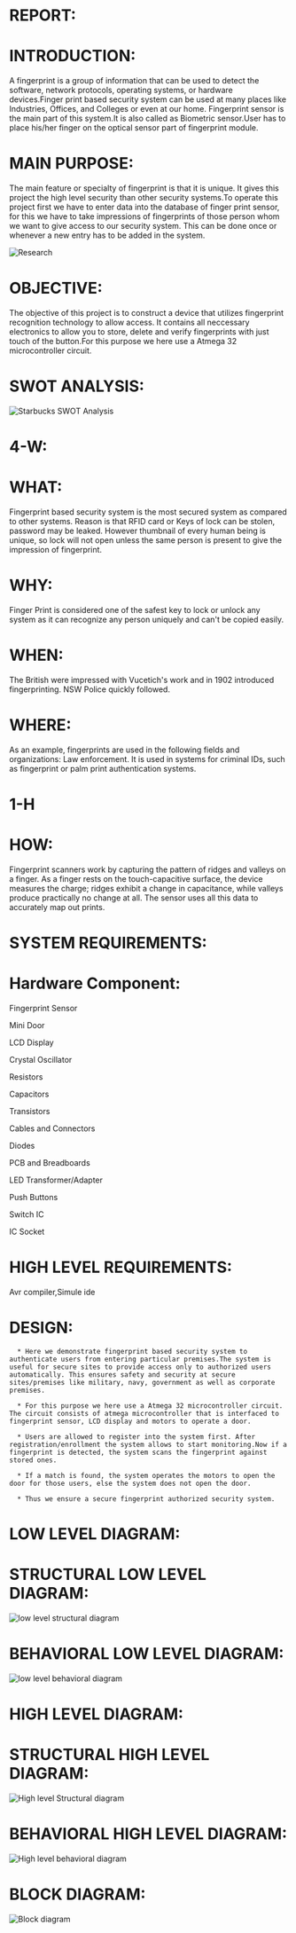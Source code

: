 # REPORT:

# INTRODUCTION:

A fingerprint is a group of information that can be used to detect the software, network protocols, operating systems, or hardware devices.Finger print based security system can be used at many places like Industries, Offices, and Colleges or even at our home. Fingerprint sensor is the main part of this system.It is also called as Biometric sensor.User has to place his/her finger on the optical sensor part of fingerprint module.

# MAIN PURPOSE:

The main feature or specialty of fingerprint is that it is unique. It gives this project the high level security than other security systems.To operate this project first we have to enter data into the database of finger print sensor, for this we have to take impressions of fingerprints of those person whom we want to give access to our security system. This can be done once or whenever a new entry has to be added in the system. 

 ![Research](https://user-images.githubusercontent.com/94212251/144252890-23285fe4-ced9-488d-a4b8-a6ead142d390.jpg)


# OBJECTIVE:

The objective of this project is to construct a device that utilizes fingerprint recognition technology to allow access. It contains all neccessary  electronics to allow you to store, delete and verify fingerprints with just touch of the button.For this purpose we here use a Atmega 32 microcontroller circuit.

# SWOT ANALYSIS:
![Starbucks SWOT Analysis](https://user-images.githubusercontent.com/94212251/144253435-32d5c5ed-f854-4efc-92ac-8ee79baef7f5.png)



 


# 4-W:

# WHAT:

 Fingerprint based security system is the most secured system as compared to other systems. Reason is that RFID card or Keys of lock can be stolen, password may be leaked. However thumbnail of every human being is unique, so lock will not open unless the same person is present to give the impression of fingerprint.
 
# WHY:

Finger Print is considered one of the safest key to lock or unlock any system as it can recognize any person uniquely and can't be copied easily.

# WHEN:

The British were impressed with Vucetich's work and in 1902 introduced fingerprinting. NSW Police quickly followed.

# WHERE:

As an example, fingerprints are used in the following fields and organizations: Law enforcement. It is used in systems for criminal IDs, such as fingerprint or palm print authentication systems. 

# 1-H

# HOW:
Fingerprint scanners work by capturing the pattern of ridges and valleys on a finger.  As a finger rests on the touch-capacitive surface, the device measures the charge; ridges exhibit a change in capacitance, while valleys produce practically no change at all. The sensor uses all this data to accurately map out prints.

# SYSTEM REQUIREMENTS:

# Hardware Component:

Fingerprint Sensor

Mini Door 

LCD Display

Crystal Oscillator 

Resistors

Capacitors

Transistors 

Cables and Connectors 

Diodes

PCB and Breadboards 

LED Transformer/Adapter

Push Buttons 

Switch IC 

IC Socket

# HIGH LEVEL REQUIREMENTS:

Avr compiler,Simule ide

# DESIGN:

      * Here we demonstrate fingerprint based security system to authenticate users from entering particular premises.The system is useful for secure sites to provide access only to authorized users automatically. This ensures safety and security at secure sites/premises like military, navy, government as well as corporate premises.
      
      * For this purpose we here use a Atmega 32 microcontroller circuit. The circuit consists of atmega microcontroller that is interfaced to fingerprint sensor, LCD display and motors to operate a door.
      
      * Users are allowed to register into the system first. After registration/enrollment the system allows to start monitoring.Now if a fingerprint is detected, the system scans the fingerprint against stored ones.
      
      * If a match is found, the system operates the motors to open the door for those users, else the system does not open the door.
      
      * Thus we ensure a secure fingerprint authorized security system.

# LOW LEVEL DIAGRAM:

# STRUCTURAL LOW LEVEL DIAGRAM:

![low level structural diagram](https://user-images.githubusercontent.com/94212251/144254204-9950eff9-fca8-44e7-a623-3e01451ad36e.png)

# BEHAVIORAL LOW LEVEL DIAGRAM:

![low level behavioral diagram](https://user-images.githubusercontent.com/94212251/144254427-f5224e7c-3e99-483a-9a81-c714ad858d8e.png)

# HIGH LEVEL DIAGRAM:

# STRUCTURAL HIGH LEVEL DIAGRAM:

![High level Structural diagram](https://user-images.githubusercontent.com/94212251/144254532-c139ddb6-b361-417b-9cfe-c3b26d33ccb2.jpg)

# BEHAVIORAL HIGH LEVEL DIAGRAM:

![High level behavioral diagram](https://user-images.githubusercontent.com/94212251/144254761-bcb7f050-c8af-4854-8fa0-dee24056830f.png)

# BLOCK DIAGRAM:

![Block diagram](https://user-images.githubusercontent.com/94212251/144254858-e15b382b-5630-476b-9884-21302f685b2b.png)



 






